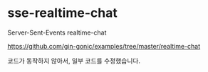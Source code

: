 # sse-realtime-chat
Server-Sent-Events realtime-chat

https://github.com/gin-gonic/examples/tree/master/realtime-chat

코드가 동작하지 않아서, 일부 코드를 수정했습니다.